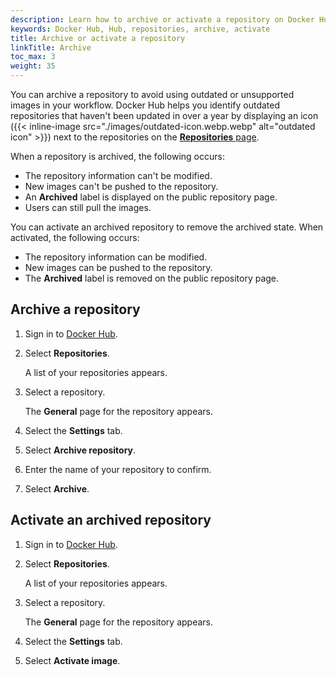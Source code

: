 ```yaml
---
description: Learn how to archive or activate a repository on Docker Hub
keywords: Docker Hub, Hub, repositories, archive, activate
title: Archive or activate a repository
linkTitle: Archive
toc_max: 3
weight: 35
---
```


You can archive a repository to avoid using outdated or unsupported images in
your workflow. Docker Hub helps you identify outdated repositories that haven't
been updated in over a year by displaying an icon ({{< inline-image
src="./images/outdated-icon.webp.webp" alt="outdated icon" >}}) next to the
repositories on the [**Repositories** page](https://hub.docker.com/repositories/).

When a repository is archived, the following occurs:

- The repository information can't be modified.
- New images can't be pushed to the repository.
- An **Archived** label is displayed on the public repository page.
- Users can still pull the images.

You can activate an archived repository to remove the archived state. When
activated, the following occurs:

- The repository information can be modified.
- New images can be pushed to the repository.
- The **Archived** label is removed on the public repository page.

## Archive a repository

1. Sign in to [Docker Hub](https://hub.docker.com).
2. Select **Repositories**.

   A list of your repositories appears.

3. Select a repository.

   The **General** page for the repository appears.

4. Select the **Settings** tab.
5. Select **Archive repository**.
6. Enter the name of your repository to confirm.
7. Select **Archive**.

## Activate an archived repository

1. Sign in to [Docker Hub](https://hub.docker.com).
2. Select **Repositories**.

   A list of your repositories appears.

3. Select a repository.

   The **General** page for the repository appears.

4. Select the **Settings** tab.
5. Select **Activate image**.
